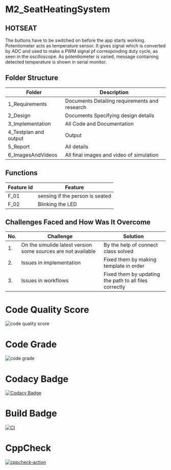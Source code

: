 # M2_SeatHeatingSystem
## HOTSEAT
The buttons have to be switched on before the app starts working. Potentiometer acts as temperature sensor. It gives signal which is converted by ADC and used to make a PWM signal pf corresponding duty cycle, as seen in the oscilloscope. As potentiometer is varied, message containing detected temperature is shown in serial monitor.

## Folder Structure

|Folder|Description|
|------|-----------|
|1_Requirements|Documents Detailing requirements and research|
|2_Design|Documents Specifying design details|
|3_Implementation|All Code and Documentation|
|4_Testplan and output|Output|
|5_Report|All details|
|6_ImagesAndVideos|All final images and video of simulation|

## Functions

|Feature Id|Feature|
|----------|-------|
|F_01|sensing if the person is seated|
|F_02|Blinking the LED|

## Challenges Faced and How Was It Overcome

|No.|Challenge|Solution|
|---|---------|--------|
|1.|On the simulide latest version some sources are not available|By the help of connect class solved|
|2.|Issues in implementation|Fixed them by making template in order|
|3.|Issues in workflows|Fixed them by updating the path to all files correctly|



# Code Quality Score
![code quality score](https://api.codiga.io/project/32913/score/svg)


# Code Grade
![code grade](https://api.codiga.io/project/32913/status/svg)

# Codacy Badge
[![Codacy Badge](https://app.codacy.com/project/badge/Grade/eeb206cff74047208401ca7ad23140c1)](https://www.codacy.com/gh/Avinash20031999/M2_SeatHeatingSystem/dashboard?utm_source=github.com&amp;utm_medium=referral&amp;utm_content=Avinash20031999/M2_SeatHeatingSystem&amp;utm_campaign=Badge_Grade)


# Build Badge
[![CI](https://github.com/Avinash20031999/M2_SeatHeatingSystem/actions/workflows/main.yml/badge.svg)](https://github.com/Avinash20031999/M2_SeatHeatingSystem/actions/workflows/main.yml)


# CppCheck
[![cppcheck-action](https://github.com/Avinash20031999/M2_SeatHeatingSystem/actions/workflows/c-cppxyz.yml/badge.svg)](https://github.com/Avinash20031999/M2_SeatHeatingSystem/actions/workflows/c-cppxyz.yml)
